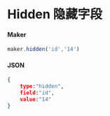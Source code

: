 # Hidden 隐藏字段

#### Maker
```js
maker.hidden('id','14')
```

#### JSON
```json
{
	type:"hidden",
	field:"id", 
	value:"14"
}
```


